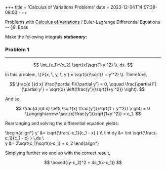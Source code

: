 +++
title = 'Calculus of Variations Problems'
date = 2023-12-04T14:07:38-08:00
+++

Problems with [Calculus of Variations](https://dev-undergrad.dev/math121a/calculus_of_variations) / Euler-Lagrange Differential Equations -- §9. Boas
<!--more-->

Make the following integrals ***stationary:***

### Problem 1
---

$$ \int_{x_1}^{x_2} \sqrt{x}\sqrt{1-y'^2} \\, dx. $$

In this problem, \\( F(x, \\, y, \\, y') = \sqrt{x}\sqrt{1 + y'^2} \\).
Therefore, 

$$ \frac{d }{d x} \frac{\partial F}{\partial y'} = 0, \qquad \frac{\partial F}{\partial y'} = \sqrt{x} \left(\frac{y'}{\sqrt{1+y'^2}} \right). $$ 

And so, 

$$ \frac{d }{d x} \left( \sqrt{x} \frac{y'}{\sqrt{1 + y'^2}} \right)
= 0  \Longrightarrow \sqrt{x}\frac{y'}{\sqrt{1+y'^2}} = c_1. $$

Rearranging and solving the differential equation yields: 

\begin{align*}
 y' &= \sqrt{\frac{-c_1}{c_1 - x} } \\\ 
\int dy &= \int \sqrt{\frac{-c_1}{c_1 - x} } \\,dx \\\
y &= 2\sqrt{c_1}\sqrt{x-c_1} + c_2 
\end{align*}

Simplying further we end up with the correct result, 

$$ \boxed{(y-c_2)^2 = 4c_1(x-c_1)} $$

 





 

 


 

 






